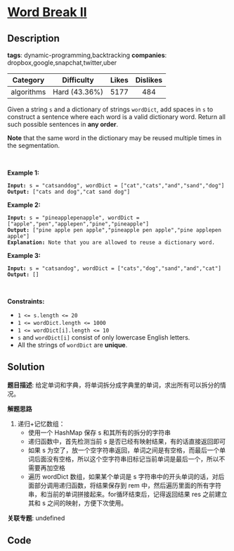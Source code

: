 # [Word Break II](https://leetcode.com/problems/word-break-ii/description/)

## Description

**tags**: dynamic-programming,backtracking
**companies**: dropbox,google,snapchat,twitter,uber

| Category | Difficulty | Likes | Dislikes |
| :------: | :--------: | :---: | :------: |
| algorithms | Hard (43.36%) | 5177 | 484 |

<p>Given a string <code>s</code> and a dictionary of strings <code>wordDict</code>, add spaces in <code>s</code> to construct a sentence where each word is a valid dictionary word. Return all such possible sentences in <strong>any order</strong>.</p>

<p><strong>Note</strong> that the same word in the dictionary may be reused multiple times in the segmentation.</p>

<p>&nbsp;</p>
<p><strong>Example 1:</strong></p>

<pre><code><strong>Input:</strong> s = &quot;catsanddog&quot;, wordDict = [&quot;cat&quot;,&quot;cats&quot;,&quot;and&quot;,&quot;sand&quot;,&quot;dog&quot;]
<strong>Output:</strong> [&quot;cats and dog&quot;,&quot;cat sand dog&quot;]</code></pre>

<p><strong>Example 2:</strong></p>

<pre><code><strong>Input:</strong> s = &quot;pineapplepenapple&quot;, wordDict = [&quot;apple&quot;,&quot;pen&quot;,&quot;applepen&quot;,&quot;pine&quot;,&quot;pineapple&quot;]
<strong>Output:</strong> [&quot;pine apple pen apple&quot;,&quot;pineapple pen apple&quot;,&quot;pine applepen apple&quot;]
<strong>Explanation:</strong> Note that you are allowed to reuse a dictionary word.</code></pre>

<p><strong>Example 3:</strong></p>

<pre><code><strong>Input:</strong> s = &quot;catsandog&quot;, wordDict = [&quot;cats&quot;,&quot;dog&quot;,&quot;sand&quot;,&quot;and&quot;,&quot;cat&quot;]
<strong>Output:</strong> []</code></pre>

<p>&nbsp;</p>
<p><strong>Constraints:</strong></p>

<ul>
	<li><code>1 &lt;= s.length &lt;= 20</code></li>
	<li><code>1 &lt;= wordDict.length &lt;= 1000</code></li>
	<li><code>1 &lt;= wordDict[i].length &lt;= 10</code></li>
	<li><code>s</code> and <code>wordDict[i]</code> consist of only lowercase English letters.</li>
	<li>All the strings of <code>wordDict</code> are <strong>unique</strong>.</li>
</ul>

## Solution

**题目描述**: 给定单词和字典，将单词拆分成字典里的单词，求出所有可以拆分的情况。

**解题思路**

1. 递归+记忆数组：
   - 使用一个 HashMap 保存 s 和其所有的拆分的字符串
   - 递归函数中，首先检测当前 s 是否已经有映射结果，有的话直接返回即可
   - 如果 s 为空了，放一个空字符串返回，单词之间是有空格，而最后一个单词后面没有空格，所以这个空字符串旧标记当前单词是最后一个，所以不需要再加空格
   - 遍历 wordDict 数组，如果某个单词是 s 字符串中的开头单词的话，对后面部分调用递归函数，将结果保存到 rem 中，然后遍历里面的所有字符串，和当前的单词拼接起来。for循环结束后，记得返回结果 res 之前建立其和 s 之间的映射，方便下次使用。

**关联专题**: undefined

## Code
